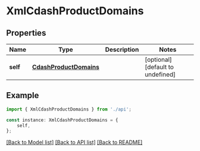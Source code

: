 # XmlCdashProductDomains


## Properties

Name | Type | Description | Notes
------------ | ------------- | ------------- | -------------
**self** | [**CdashProductDomains**](CdashProductDomains.md) |  | [optional] [default to undefined]

## Example

```typescript
import { XmlCdashProductDomains } from './api';

const instance: XmlCdashProductDomains = {
    self,
};
```

[[Back to Model list]](../README.md#documentation-for-models) [[Back to API list]](../README.md#documentation-for-api-endpoints) [[Back to README]](../README.md)
